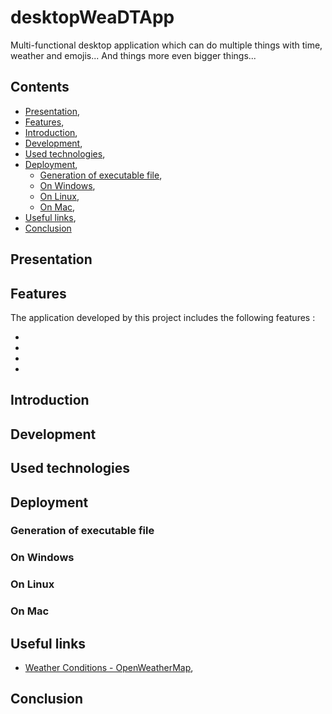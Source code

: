# desktopWeaDTApp

Multi-functional desktop application which can do multiple things with time, weather and emojis... And things more even bigger things...

## Contents

* [Presentation](#presentation),
* [Features](#features),
* [Introduction](#introduction),
* [Development](#development),
* [Used technologies](#used_technologies),
* [Deployment](#deployment),
  * [Generation of executable file](#generation_executable_file),
  * [On Windows](#on_windows),
  * [On Linux](#on_linux),
  * [On Mac](#on_mac),
* [Useful links](#useful_links),
* [Conclusion](#conclusion)

<a name="presentation"></a>
## Presentation

<a name="features"></a>
## Features

The application developed by this project includes the following features :

*

*

*

*

<a name="introduction"></a>
## Introduction

<a name="development"></a>
## Development

<a name="used_technologies"></a>
## Used technologies

<a name="deployment"></a>
## Deployment

<a name="generation_executable_file"></a>
### Generation of executable file

<a name="on_windows"></a>
### On Windows

<a name="on_linux"></a>
### On Linux

<a name="on_mac"></a>
### On Mac

<a name="useful_links"></a>
## Useful links

* [Weather Conditions - OpenWeatherMap](https://openweathermap.org/weather-conditions),

<a name="conclusion"></a>
## Conclusion
